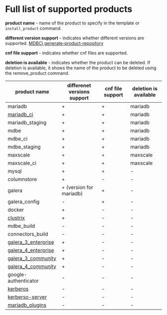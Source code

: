 # Full list of supported products

__product name__ - name of the product to specify in the template or `install_product` command.

__different version support__ - indicates whether different versions are supported.
[MDBCI generate-product-repository](../commands/generate-product-repositories.md)

__cnf file support__ - indicates whether cnf files are supported.

__deletion is available__ - indicates whether the product can be deleted. If deletion is available, it shows the name of the product to be deleted using the remove_product command.

product name | differenet versions support | cnf file support | deletion is available
--- | --- | --- | ---
mariadb | + | + | mariadb
[mariadb_ci](./using_mariadb_from_ci_server.md) | + | + | mariadb
mariadb_staging | + | + | mariadb
mdbe | + | + | mariadb
mdbe_ci | + | + | mariadb
mdbe_staging | + | + | mariadb
maxscale | + | + | maxscale
maxscale_ci | + | + | maxscale
mysql | + | + | -
columnstore | + | - | -
galera | + (version for mariadb) | + | -
galera_config | - | + | -
docker | + | - | -
[clustrix](./using_clustrix_product.md) | + | - | -
mdbe_build | - | - | -
connectors_build | - | - | -
[galera_3_enterprise](./using_galera_products.md) | + | - | -
[galera_4_enterprise](./using_galera_products.md) | + | - | -
[galera_3_community](./using_galera_products.md) | + | - | -
[galera_4_community](./using_galera_products.md) | + | - | -
google-authenticator | - | - | -
[kerberos](./using_kerberos_product.md) | - | - | -
[kerberso-server](./using_kerberos_product.md) | - | - | -
[mariadb_plugins](./mdbe_pugins.md) | - | - | -
